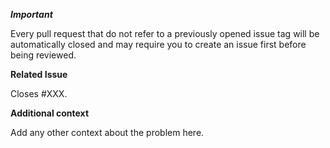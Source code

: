 ***Important***

Every pull request that do not refer to a previously opened issue tag will be automatically closed and may require you to create an issue first before being reviewed.

**Related Issue**

Closes #XXX.

**Additional context**

Add any other context about the problem here.

